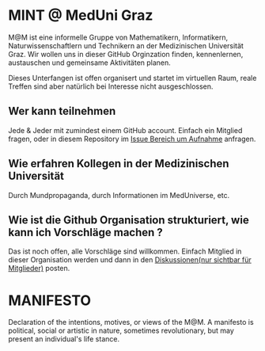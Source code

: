# MINT @ MedUni Graz

M@M ist eine informelle Gruppe von Mathematikern, Informatikern, Naturwissenschaftlern und Technikern an der Medizinischen Universität Graz. Wir wollen uns in dieser GitHub Orginzation finden, kennenlernen, austauschen und gemeinsame Aktivitäten planen. 

Dieses Unterfangen ist  offen organisert und startet im virtuellen Raum, reale Treffen sind aber natürlich bei Interesse nicht ausgeschlossen. 

## Wer kann teilnehmen
Jede & Jeder mit zumindest einem GitHub account. Einfach ein Mitglied fragen, oder in diesem Repository im [Issue Bereich um Aufnahme](https://github.com/MINT-MedUniGraz/MANIFESTO/issues)
anfragen.  

## Wie erfahren Kollegen in der Medizinischen Universität 
Durch Mundpropaganda, durch Informationen im MedUniverse, etc. 

## Wie ist die Github Organisation strukturiert, wie kann ich Vorschläge machen ?
Das ist noch offen, alle Vorschläge sind willkommen. Einfach Mitglied in dieser Organisation werden und dann in den [Diskussionen(nur sichtbar für Mitglieder)](https://github.com/MINT-MedUniGraz/MANIFESTO/discussions) posten.

##


# MANIFESTO

Declaration of the intentions, motives, or views of the M@M. A manifesto is political, social or artistic in nature, sometimes revolutionary, but may present an individual's life stance. 
